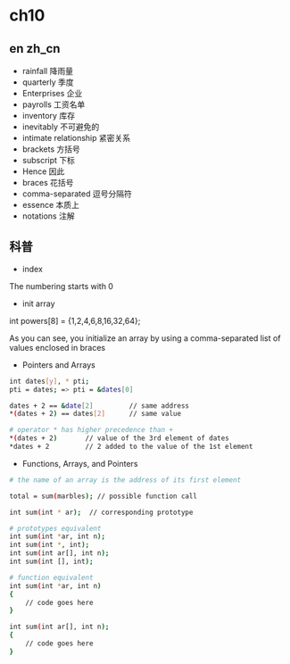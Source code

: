 # ch10

## en zh_cn

- rainfall 降雨量
- quarterly 季度
- Enterprises 企业
- payrolls 工资名单
- inventory 库存
- inevitably 不可避免的
- intimate relationship 紧密关系
- brackets 方括号
- subscript 下标
- Hence 因此
- braces 花括号
- comma-separated 逗号分隔符
- essence 本质上
- notations 注解

## 科普

- index

The numbering starts with 0

- init array

int powers[8] = {1,2,4,6,8,16,32,64};

As you can see, you initialize an array by using a comma-separated list of values enclosed in braces

- Pointers and Arrays

```bash
int dates[y], * pti;
pti = dates; => pti = &dates[0]

dates + 2 == &date[2]         // same address
*(dates + 2) == dates[2]      // same value

# operator * has higher precedence than +
*(dates + 2)       // value of the 3rd element of dates
*dates + 2         // 2 added to the value of the 1st element

```

- Functions, Arrays, and Pointers

```bash
# the name of an array is the address of its first element

total = sum(marbles); // possible function call

int sum(int * ar);  // corresponding prototype

# prototypes equivalent
int sum(int *ar, int n);
int sum(int *, int);
int sum(int ar[], int n);
int sum(int [], int);

# function equivalent
int sum(int *ar, int n)
{
    // code goes here
}

int sum(int ar[], int n);
{
    // code goes here
}

```